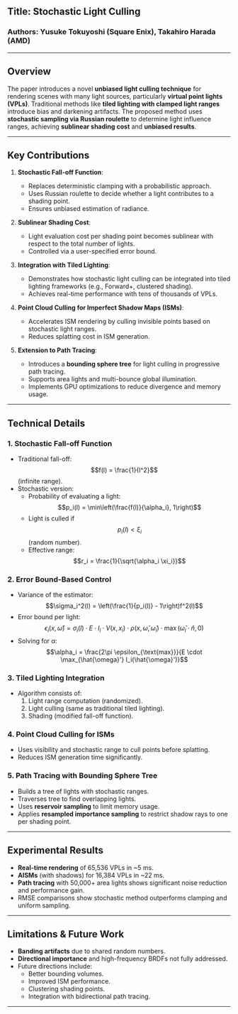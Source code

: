 
## **Title**: Stochastic Light Culling  
### **Authors**: Yusuke Tokuyoshi (Square Enix), Takahiro Harada (AMD)

---

## **Overview**

The paper introduces a novel **unbiased light culling technique** for rendering scenes with many light sources, particularly **virtual point lights (VPLs)**. Traditional methods like **tiled lighting with clamped light ranges** introduce bias and darkening artifacts. The proposed method uses **stochastic sampling via Russian roulette** to determine light influence ranges, achieving **sublinear shading cost** and **unbiased results**.

---

## **Key Contributions**

1. **Stochastic Fall-off Function**:
   - Replaces deterministic clamping with a probabilistic approach.
   - Uses Russian roulette to decide whether a light contributes to a shading point.
   - Ensures unbiased estimation of radiance.

2. **Sublinear Shading Cost**:
   - Light evaluation cost per shading point becomes sublinear with respect to the total number of lights.
   - Controlled via a user-specified error bound.

3. **Integration with Tiled Lighting**:
   - Demonstrates how stochastic light culling can be integrated into tiled lighting frameworks (e.g., Forward+, clustered shading).
   - Achieves real-time performance with tens of thousands of VPLs.

4. **Point Cloud Culling for Imperfect Shadow Maps (ISMs)**:
   - Accelerates ISM rendering by culling invisible points based on stochastic light ranges.
   - Reduces splatting cost in ISM generation.

5. **Extension to Path Tracing**:
   - Introduces a **bounding sphere tree** for light culling in progressive path tracing.
   - Supports area lights and multi-bounce global illumination.
   - Implements GPU optimizations to reduce divergence and memory usage.

---

## **Technical Details**

### 1. **Stochastic Fall-off Function**
- Traditional fall-off: $$f(l) = \frac{1}{l^2}$$ (infinite range).
- Stochastic version:
  - Probability of evaluating a light:  
    $$p_i(l) = \min\left(\frac{f(l)}{\alpha_i}, 1\right)$$
  - Light is culled if $$p_i(l) < \xi_i$$ (random number).
  - Effective range:  
    $$r_i = \frac{1}{\sqrt{\alpha_i \xi_i}}$$

### 2. **Error Bound-Based Control**
- Variance of the estimator:  
  $$\sigma_i^2(l) = \left(\frac{1}{p_i(l)} - 1\right)f^2(l)$$
- Error bound per light:  
  $$\epsilon_i(x, \hat{\omega}) = \sigma_i(l) \cdot E \cdot I_i \cdot V(x, x_i) \cdot \rho(x, \hat{\omega}, \hat{\omega}_i) \cdot \max(\hat{\omega}_i \cdot \hat{n}, 0)$$
- Solving for α:
  $$\alpha_i = \frac{2\pi \epsilon_{\text{max}}}{E \cdot \max_{\hat{\omega}'} I_i(\hat{\omega}')}$$

### 3. **Tiled Lighting Integration**
- Algorithm consists of:
  1. Light range computation (randomized).
  2. Light culling (same as traditional tiled lighting).
  3. Shading (modified fall-off function).

### 4. **Point Cloud Culling for ISMs**
- Uses visibility and stochastic range to cull points before splatting.
- Reduces ISM generation time significantly.

### 5. **Path Tracing with Bounding Sphere Tree**
- Builds a tree of lights with stochastic ranges.
- Traverses tree to find overlapping lights.
- Uses **reservoir sampling** to limit memory usage.
- Applies **resampled importance sampling** to restrict shadow rays to one per shading point.

---

## **Experimental Results**

- **Real-time rendering** of 65,536 VPLs in ~5 ms.
- **AISMs** (with shadows) for 16,384 VPLs in ~22 ms.
- **Path tracing** with 50,000+ area lights shows significant noise reduction and performance gain.
- RMSE comparisons show stochastic method outperforms clamping and uniform sampling.

---

## **Limitations & Future Work**

- **Banding artifacts** due to shared random numbers.
- **Directional importance** and high-frequency BRDFs not fully addressed.
- Future directions include:
  - Better bounding volumes.
  - Improved ISM performance.
  - Clustering shading points.
  - Integration with bidirectional path tracing.

---


